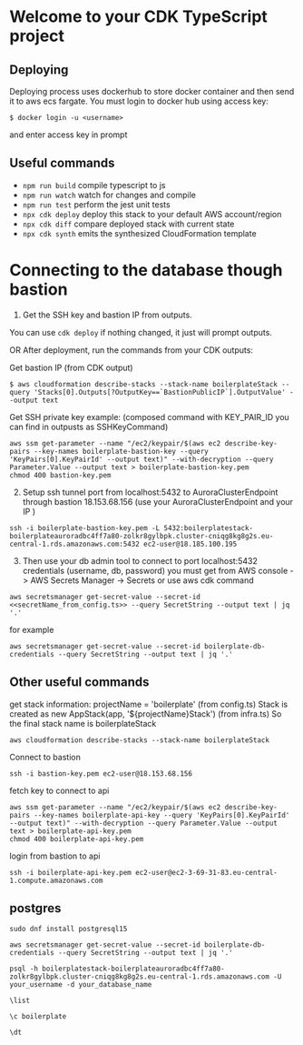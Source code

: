 # Welcome to your CDK TypeScript project

## Deploying 
Deploying process uses dockerhub to store docker container and then send it to aws ecs fargate.
You must login to docker hub using access key:
```
$ docker login -u <username>
```
and enter access key in prompt


## Useful commands

* `npm run build`   compile typescript to js
* `npm run watch`   watch for changes and compile
* `npm run test`    perform the jest unit tests
* `npx cdk deploy`  deploy this stack to your default AWS account/region
* `npx cdk diff`    compare deployed stack with current state
* `npx cdk synth`   emits the synthesized CloudFormation template


# Connecting to the database though bastion

1. Get the SSH key and bastion IP from outputs.

You can use `cdk deploy` if nothing changed, it just will prompt outputs.

OR After deployment, run the commands from your CDK outputs:

Get bastion IP (from CDK output)
```
$ aws cloudformation describe-stacks --stack-name boilerplateStack --query 'Stacks[0].Outputs[?OutputKey==`BastionPublicIP`].OutputValue' --output text
```

Get SSH private key 
example: (composed command with KEY_PAIR_ID you can find in outpusts  as SSHKeyCommand)
```
aws ssm get-parameter --name "/ec2/keypair/$(aws ec2 describe-key-pairs --key-names boilerplate-bastion-key --query 'KeyPairs[0].KeyPairId' --output text)" --with-decryption --query Parameter.Value --output text > boilerplate-bastion-key.pem
chmod 400 bastion-key.pem
```



2. Setup ssh tunnel port from localhost:5432  to AuroraClusterEndpoint through bastion 18.153.68.156 (use your AuroraClusterEndpoint and your IP )
```
ssh -i boilerplate-bastion-key.pem -L 5432:boilerplatestack-boilerplateauroradbc4ff7a80-zolkr8gylbpk.cluster-cniqg8kg8g2s.eu-central-1.rds.amazonaws.com:5432 ec2-user@18.185.100.195
```

3. Then use your db admin tool to connect to port localhost:5432
credentials (username, db, password) you must get from AWS console -> AWS Secrets Manager -> Secrets
or use aws cdk command
```
aws secretsmanager get-secret-value --secret-id <<secretName_from_config.ts>> --query SecretString --output text | jq '.'
```
for example
```
aws secretsmanager get-secret-value --secret-id boilerplate-db-credentials --query SecretString --output text | jq '.'
```

## Other  useful commands

get stack information: projectName = 'boilerplate' (from config.ts) Stack is created as new AppStack(app, '${projectName}Stack') (from infra.ts) So the final stack name is boilerplateStack
```
aws cloudformation describe-stacks --stack-name boilerplateStack
```

Connect to bastion
```
ssh -i bastion-key.pem ec2-user@18.153.68.156
```


fetch key to connect to api
```
aws ssm get-parameter --name "/ec2/keypair/$(aws ec2 describe-key-pairs --key-names boilerplate-api-key --query 'KeyPairs[0].KeyPairId' --output text)" --with-decryption --query Parameter.Value --output text > boilerplate-api-key.pem
chmod 400 boilerplate-api-key.pem
```


login from bastion to api
```
ssh -i boilerplate-api-key.pem ec2-user@ec2-3-69-31-83.eu-central-1.compute.amazonaws.com
```

## postgres
```install client
sudo dnf install postgresql15
```

```get credentials
aws secretsmanager get-secret-value --secret-id boilerplate-db-credentials --query SecretString --output text | jq '.'
```

```connect
psql -h boilerplatestack-boilerplateauroradbc4ff7a80-zolkr8gylbpk.cluster-cniqg8kg8g2s.eu-central-1.rds.amazonaws.com -U your_username -d your_database_name
```

```list databases
\list
```

```change database
\c boilerplate
```

```list tables
\dt
```